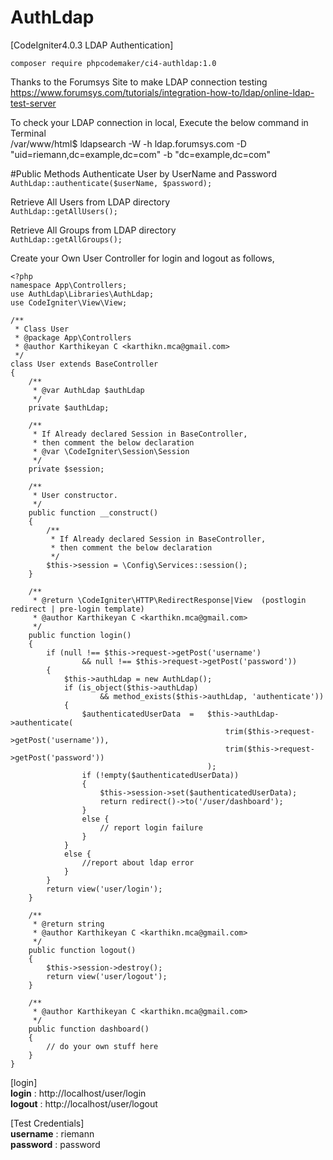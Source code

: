 # AuthLdap
[CodeIgniter4.0.3 LDAP Authentication]

``` composer require phpcodemaker/ci4-authldap:1.0 ```

Thanks to the Forumsys Site to make LDAP connection testing<br/>
https://www.forumsys.com/tutorials/integration-how-to/ldap/online-ldap-test-server

To check your LDAP connection in local, Execute the below command in Terminal<br/>
/var/www/html$ ldapsearch -W -h ldap.forumsys.com -D "uid=riemann,dc=example,dc=com" -b "dc=example,dc=com"

#Public Methods
Authenticate User by UserName and Password
```AuthLdap::authenticate($userName, $password);```<br/>

Retrieve All Users from LDAP directory<br/>
```AuthLdap::getAllUsers();```<br/>

Retrieve All Groups from LDAP directory<br/>
```AuthLdap::getAllGroups();```

Create your Own User Controller for login and logout as follows,
```
<?php
namespace App\Controllers;
use AuthLdap\Libraries\AuthLdap;
use CodeIgniter\View\View;

/**
 * Class User
 * @package App\Controllers
 * @author Karthikeyan C <karthikn.mca@gmail.com>
 */
class User extends BaseController
{
    /**
     * @var AuthLdap $authLdap
     */
    private $authLdap;

    /**
     * If Already declared Session in BaseController,
     * then comment the below declaration
     * @var \CodeIgniter\Session\Session
     */
    private $session;

    /**
     * User constructor.
     */
    public function __construct()
    {
        /**
         * If Already declared Session in BaseController,
         * then comment the below declaration
         */
        $this->session = \Config\Services::session();
    }

    /**
     * @return \CodeIgniter\HTTP\RedirectResponse|View  (postlogin redirect | pre-login template)
     * @author Karthikeyan C <karthikn.mca@gmail.com>
     */
    public function login()
	{
	    if (null !== $this->request->getPost('username')
                && null !== $this->request->getPost('password'))
        {
            $this->authLdap = new AuthLdap();
            if (is_object($this->authLdap)
                    && method_exists($this->authLdap, 'authenticate'))
            {
                $authenticatedUserData  =   $this->authLdap->authenticate(
                                                trim($this->request->getPost('username')),
                                                trim($this->request->getPost('password'))
                                            );
                if (!empty($authenticatedUserData))
                {
                    $this->session->set($authenticatedUserData);
                    return redirect()->to('/user/dashboard');
                }
                else {
                    // report login failure
                }
            }
            else {
                //report about ldap error
            }
        }
		return view('user/login');
	}

    /**
     * @return string
     * @author Karthikeyan C <karthikn.mca@gmail.com>
     */
	public function logout()
    {
        $this->session->destroy();
        return view('user/logout');
    }

    /**
     * @author Karthikeyan C <karthikn.mca@gmail.com>
     */
    public function dashboard()
    {
		// do your own stuff here
    }
}

```

[login]<br/>
<b>login</b> : http://localhost/user/login<br/>
<b>logout</b> : http://localhost/user/logout

[Test Credentials]<br/>
<b>username</b> : riemann<br/>
<b>password</b> : password<br/>

